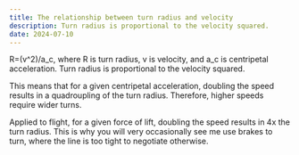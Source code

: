 ```yaml
---
title: The relationship between turn radius and velocity
description: Turn radius is proportional to the velocity squared.
date: 2024-07-10
---
```

R=(v^2)/a_c, where R is turn radius, v is velocity, and a_c is centripetal acceleration. Turn radius is proportional to the velocity squared.

This means that for a given centripetal acceleration, doubling the speed results in a quadroupling of the turn radius. Therefore, higher speeds require wider turns.

Applied to flight, for a given force of lift, doubling the speed results in 4x the turn radius. This is why you will very occasionally see me use brakes to turn, where the line is too tight to negotiate otherwise.